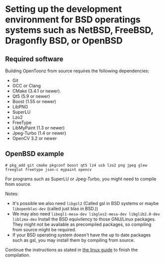 # Setting up the development environment for BSD operatings systems such as NetBSD, FreeBSD, Dragonfly BSD, or OpenBSD

## Required software

Building OpenToonz from source requires the following dependencies:
- Git
- GCC or Clang
- CMake (3.4.1 or newer).
- Qt5 (5.9 or newer)
- Boost (1.55 or newer)
- LibPNG
- SuperLU
- Lzo2
- FreeType
- LibMyPaint (1.3 or newer)
- Jpeg-Turbo (1.4 or newer)
- OpenCV 3.2 or newer

## OpenBSD example
```
# pkg_add git cmake pkgconf boost qt5 lz4 usb lzo2 png jpeg glew freeglut freetype json-c mypaint opencv
```
For programs such as SuperLU or Jpeg-Turbo, you might need to compile from source.

Notes:
* It's possible we also need `libgsl2` (Called gsl in BSD systems or maybe `libopenblas-dev` (called just blas in BSD.))
* We may also need `libegl1-mesa-dev libgles2-mesa-dev libglib2.0-dev liblzma-dev` Install the BSD equivilency to those GNU/Linux packages. They might not be available as precompiled packages, so compiling from source might be required.
* If your BSD operating system doesn't have the up to date packages such as gsl, you may install them by compiling from source.


Continue the instructions as stated in [the linux guide](https://github.com/opentoonz/opentoonz/blob/master/doc/how_to_build_linux.md) to finish the compilation.
